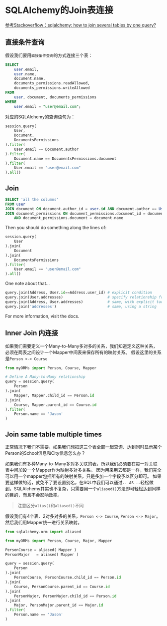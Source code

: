 # SQLAlchemy的Join表连接

[参考Stackoverflow：sqlalchemy: how to join several tables by one query?](https://stackoverflow.com/questions/6044309/sqlalchemy-how-to-join-several-tables-by-one-query)



## 直接条件查询

假设我们要用`直接条件查询`的方式连接三个表：
```sql
SELECT
    user.email,
    user.name,
    document.name,
    documents_permissions.readAllowed,
    documents_permissions.writeAllowed
FROM
    user, document, documents_permissions
WHERE
    user.email = "user@email.com";
```

对应的SQLAlchemy的查询语句为：
```py
session.query(
    User, 
    Document, 
    DocumentsPermissions
).filter(
    User.email == Document.author
).filter(
    Document.name == DocumentsPermissions.document
).filter(
    User.email == "user@email.com"
).all()
```


## Join

```sql
SELECT 'all the columns'
FROM user
JOIN document ON document.author_id = user.id AND document.author == User.email
JOIN document_permissions ON document_permissions.document_id = document.id 
    AND document_permissions.document = document.name
```

Then you should do something along the lines of:
```py
session.query(
    User
).join(
    Document
).join(
    DocumentsPermissions
).filter(
    User.email == "user@email.com"
).all()
```

One note about that...
```py
query.join(Address, User.id==Address.user_id) # explicit condition
query.join(User.addresses)                    # specify relationship from left to right
query.join(Address, User.addresses)           # same, with explicit target
query.join('addresses')                       # same, using a string
```
For more information, visit the docs.


## Inner Join 内连接

如果我们需要定义一个Many-to-Many多对多的关系，我们知道定义这种关系，必须在两表之间设计一个Mapper中间表来保存所有的映射关系。
假设这里的关系是`Person <-> Course`

```py
from myORMs import Person, Course, Mapper

# Define A Many-to-Many relationship
query = session.query(
    Person
).join(
    Mapper, Mapper.child_id == Person.id
).join(
    Course, Mapper.parent_id == Course.id
).filter(
    Person.name == 'Jason'
)
```


## Join same table multiple times

正常情况下我们不需要，如果我们想把这三个表全部一起查询、达到同时显示某个Person的School信息和City信息怎么办？

如果我们有多种Many-to-Many多对多关联的表，所以我们必须要在每一对关联表中间加设一个Mapper作为映射多对多关系。
因为用来用去都是一样，我们完全可以用一个mapper包括所有的映射关系，只是多加一个字段予以区分即可。
如果要这样做的话，就免不了要设置别名，在SQL中我们可以通过`.. AS ..`轻松做到，SQLAlchemy其实也不复杂，只需要用一个`aliased()`方法即可轻松达到同样的目的，而且不会影响效率。

> 注意区分`alias()`和`aliased()`不同


假设我们有4个表、2对多对多的关系，`Person <-> Course`, `Person <-> Major`。然后我们用Mapper统一进行关系映射。



```py
from sqlalchemy.orm import aliased

from myORMs import Person, Course, Major, Mapper

PersonCourse = aliased( Mapper )
PersonMajor   = aliased( Mapper )

query = session.query(
    Person
).join(
    PersonCourse, PersonCourse.child_id == Person.id
).join(
    Course, PersonCourse.parent_id == Course.id
).join(
    PersonMajor, PersonMajor.child_id == Person.id
).join(
    Major, PersonMajor.parent_id == Major.id
).filter(
    Person.name == 'Jason'
)
```




